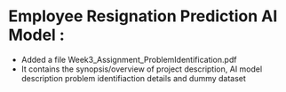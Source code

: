# Employee Resignation Prediction AI Model :
- Added a file Week3_Assignment_ProblemIdentification.pdf
- It contains the synopsis/overview of project description, AI model description problem identifiaction details and dummy dataset
